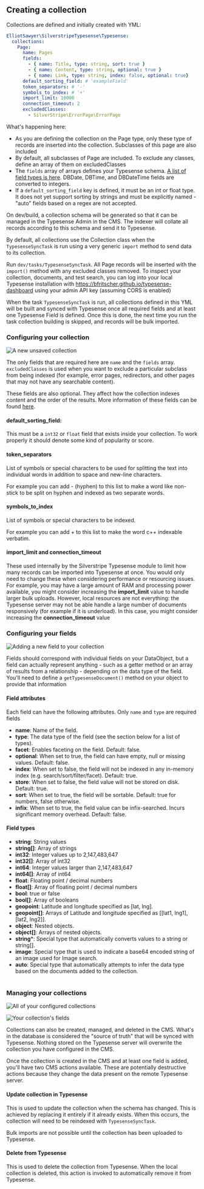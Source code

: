 ## Creating a collection

Collections are defined and initially created with YML:

```yml
ElliotSawyer\SilverstripeTypesense\Typesense:
  collections:
    Page:
      name: Pages
      fields:
        - { name: Title, type: string, sort: true }
        - { name: Content, type: string, optional: true }
        - { name: Link, type: string, index: false, optional: true}
      default_sorting_field: # 'exampleField'
      token_separators: # '-'
      symbols_to_index: # '+'
      import_limit: 10000
      connection_timeout: 2 
      excludedClasses:
        - SilverStripe\ErrorPage\ErrorPage
```

What's happening here:

* As you are defining the collection on the Page type, only these type of records are inserted into the collection. Subclasses of this page are also included
* By default, all subclasses of Page are included. To exclude any classes, define an array of them on excludedClasses
* The `fields` array of arrays defines your Typesense schema. [A list of field types is here](https://typesense.org../26.0/api/collections.html#field-types).  DBDate, DBTime, and DBDateTime fields are converted to integers.
* If a `default_sorting_field` key is defined, it must be an int or float type. It does not yet support sorting by strings and must be explicitly named - "auto" fields based on a regex are not accepted.

On dev/build, a collection schema will be generated so that it can be managed in the Typesense Admin in the CMS. The indexer will collate all records according to this schema and send it to Typesense.

By default, all collections use the Collection class when the `TypesenseSyncTask` is run using a very generic `import` method to send data to its collection. 

Run `dev/tasks/TypesenseSyncTask`.  All Page records will be inserted with the `import()` method with any excluded classes removed. To inspect your collection, documents, and test search, you can log into your local Typesense installation with https://bfritscher.github.io/typesense-dashboard using your admin API key (assuming CORS is enabled)

When the task `TypesenseSyncTask` is run, all collections defined in this YML will be built and synced with Typesense once all required fields and at least one Typesense Field is defined.  Once this is done, the next time you run the task collection building is skipped, and records will be bulk imported.

### Configuring your collection

![A new unsaved collection](../img/cms-collections-new.png "A new unsaved collection")

The only fields that are required here are `name` and the `fields` array. `excludedClasses` is used when you want to exclude a particular subclass from being indexed (for example, error pages, redirectors, and other pages that may not have any searchable content).

These fields are also optional.  They affect how the collection indexes content and the order of the results.  More information of these fields can be found [here](https://typesense.org../26.0/api/collections.html#schema-parameters).

#### default_sorting_field: 

This must be a `int32` or `float` field that exists inside your collection. To work properly it should denote some kind of popularity or score.

#### token_separators

List of symbols or special characters to be used for splitting the text into individual words in addition to space and new-line characters.

For example you can add - (hyphen) to this list to make a word like non-stick to be split on hyphen and indexed as two separate words.

#### symbols_to_index

List of symbols or special characters to be indexed.

For example you can add + to this list to make the word c++ indexable verbatim.

#### import_limit and connection_timeout

These used internally by the Silverstripe Typesense module to limit how many records can be imported into Typesense at once. You would only need to change these when considering performance or resourcing issues.  For example, you may have a large amount of RAM and processing power available, you might consider increasing the **import_limit** value to handle larger bulk uploads. However, local resources are not everything: the Typesense server may not be able handle a large number of documents responsively (for example if it is underload).  In this case, you might consider increasing the **connection_timeout** value

### Configuring your fields

![Adding a new field to your collection](../img/cms-collection-fields-new.png "Adding a new field to your collection")


Fields should correspond with individual fields on your DataObject, but a field can actually represent anything - such as a getter method or an array of results from a relationship - depending on the data type of the field.  You'll need to define a `getTypesenseDocument()` method on your object to provide that information

#### Field attributes 

Each field can have the following attributes.  Only `name` and `type` are required fields

* **name**: Name of the field.
* **type**: The data type of the field (see the section below for a list of types).
* **facet**: Enables faceting on the field. Default: false.
* **optional**: When set to true, the field can have empty, null or missing values. Default: false.
* **index**: When set to false, the field will not be indexed in any in-memory index (e.g. search/sort/filter/facet). Default: true.
* **store**: When set to false, the field value will not be stored on disk. Default: true.
* **sort**: When set to true, the field will be sortable. Default: true for numbers, false otherwise.
* **infix**: When set to true, the field value can be infix-searched. Incurs significant memory overhead. Default: false.

#### Field types

* **string**: String values
* **string[]**: Array of strings
* **int32**: Integer values up to 2,147,483,647
* **int32[]**: Array of int32
* **int64**: Integer values larger than 2,147,483,647
* **int64[]**: Array of int64
* **float**: Floating point / decimal numbers
* **float[]**: Array of floating point / decimal numbers
* **bool**: true or false
* **bool[]**: Array of booleans
* **geopoint**: Latitude and longitude specified as [lat, lng].
* **geopoint[]**: Arrays of Latitude and longitude specified as [[lat1, lng1], [lat2, lng2]].
* **object**: Nested objects.
* **object[]**: Arrays of nested objects.
* **string***: Special type that automatically converts values to a string or string[].
* **image**: Special type that is used to indicate a base64 encoded string of an image used for Image search.
* **auto**: Special type that automatically attempts to infer the data type based on the documents added to the collection.
#

### Managing your collections

![All of your configured collections](../img/cms-collections-admin.png "All of your configured collections")

![Your collection's fields](../img/cms-collection-fields.png "Your collection's fields")

Collections can also be created, managed, and deleted in the CMS. What's in the database is considered the "source of truth" that will be synced with Typesense.  Nothing stored on the Typesense server will overwrite the collection you have configured in the CMS.

Once the collection is created in the CMS and at least one field is added, you'll have two CMS actions available.  These are potentially destructive actions because they change the data present on the remote Typesense server.

#### Update collection in Typesense

This is used to update the collection when the schema has changed. This is achieved by replacing it entirely if it already exists. When this occurs, the collection will need to be reindexed with `TypesenseSyncTask`.  

Bulk imports are not possible until the collection has been uploaded to Typesense.

#### Delete from Typesense

This is used to delete the collection from Typesense.  When the local collection is deleted, this action is invoked to automatically remove it from Typesense.


